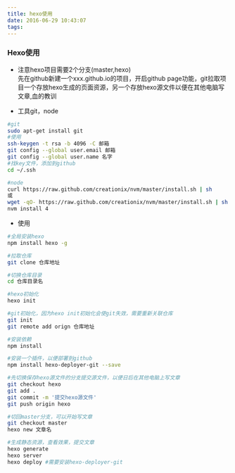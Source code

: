 ```yaml
---
title: hexo使用
date: 2016-06-29 10:43:07
tags:
---
```

### Hexo使用
- 注意hexo项目需要2个分支(master,hexo)  
先在github新建一个xxx.github.io的项目，开启github page功能，git拉取项目一个存放hexo生成的页面资源，另一个存放hexo源文件以便在其他电脑写文章,血的教训

- 工具git，node  
```bash
#git
sudo apt-get install git
#使用
ssh-keygen -t rsa -b 4096 -C 邮箱
git config --global user.email 邮箱
git config --global user.name 名字
#找key文件，添加到github
cd ~/.ssh

#node
curl https://raw.github.com/creationix/nvm/master/install.sh | sh
或
wget -qO- https://raw.github.com/creationix/nvm/master/install.sh | sh
nvm install 4
```

- 使用
```bash
#全局安装hexo
npm install hexo -g

#拉取仓库
git clone 仓库地址

#切换仓库目录
cd 仓库目录名

#hexo初始化
hexo init

#git初始化，因为hexo init初始化会使git失效，需要重新关联仓库
git init
git remote add orign 仓库地址

#安装依赖
npm install

#安装一个插件，以便部署到github
npm install hexo-deployer-git --save

#先切换保存hexo源文件的分支提交源文件，以便日后在其他电脑上写文章
git checkout hexo
git add .
git commit -m '提交hexo源文件'
git push origin hexo

#切回master分支，可以开始写文章
git checkout master
hexo new 文章名

#生成静态资源，查看效果，提交文章
hexo generate
hexo server
hexo deploy #需要安装hexo-deployer-git
```
